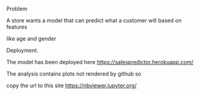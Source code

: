Problem

A store wants a model that can predict what a customer will based on features

like age and gender

Deployment.

The model has been deployed here 
https://salespredictor.herokuapp.com/

The analysis contains plots not rendered by github so

copy the url to this site https://nbviewer.jupyter.org/